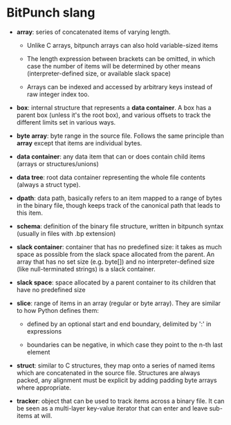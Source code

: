 # BitPunch slang

- **array**: series of concatenated items of varying length.

  - Unlike C arrays, bitpunch arrays can also hold variable-sized items

  - The length expression between brackets can be omitted, in which
    case the number of items will be determined by other means
    (interpreter-defined size, or available slack space)

  - Arrays can be indexed and accessed by arbitrary keys instead of
   raw integer index too.

- **box**: internal structure that represents a **data container**. A box
   has a parent box (unless it's the root box), and various offsets to
   track the different limits set in various ways.

- **byte array**: byte range in the source file. Follows the same
   principle than **array** except that items are individual bytes.

- **data container**: any data item that can or does contain child items
   (arrays or structures/unions)

- **data tree**: root data container representing the whole file
   contents (always a struct type).

- **dpath**: data path, basically refers to an item mapped to a range of
   bytes in the binary file, though keeps track of the canonical path
   that leads to this item.

- **schema**: definition of the binary file structure, written in
   bitpunch syntax (usually in files with .bp extension)

- **slack container**: container that has no predefined size: it takes
   as much space as possible from the slack space allocated from the
   parent. An array that has no set size (e.g. byte[]) and no
   interpreter-defined size (like null-terminated strings) is a slack
   container.

- **slack space**: space allocated by a parent container to its children
   that have no predefined size

- **slice**: range of items in an array (regular or byte array). They
   are similar to how Python defines them:

  - defined by an optional start and end boundary, delimited by ':' in
    expressions

  - boundaries can be negative, in which case they point to the n-th
    last element

- **struct**: similar to C structures, they map onto a series of named
   items which are concatenated in the source file. Structures are
   always packed, any alignment must be explicit by adding padding
   byte arrays where appropriate.

- **tracker**: object that can be used to track items across a binary
   file. It can be seen as a multi-layer key-value iterator that can
   enter and leave sub-items at will.
